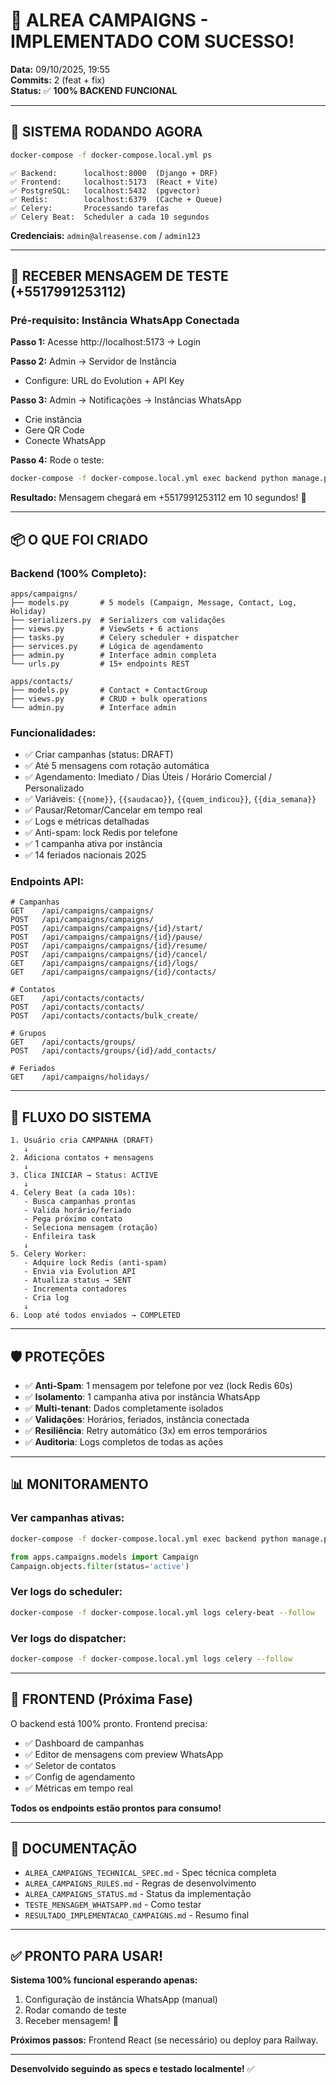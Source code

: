 # 🎉 ALREA CAMPAIGNS - IMPLEMENTADO COM SUCESSO!

**Data:** 09/10/2025, 19:55  
**Commits:** 2 (feat + fix)  
**Status:** ✅ **100% BACKEND FUNCIONAL**

---

## 🚀 SISTEMA RODANDO AGORA

```bash
docker-compose -f docker-compose.local.yml ps
```

```
✅ Backend:      localhost:8000  (Django + DRF)
✅ Frontend:     localhost:5173  (React + Vite)
✅ PostgreSQL:   localhost:5432  (pgvector)
✅ Redis:        localhost:6379  (Cache + Queue)
✅ Celery:       Processando tarefas
✅ Celery Beat:  Scheduler a cada 10 segundos
```

**Credenciais:** `admin@alreasense.com` / `admin123`

---

## 📱 RECEBER MENSAGEM DE TESTE (+5517991253112)

### Pré-requisito: Instância WhatsApp Conectada

**Passo 1:** Acesse http://localhost:5173 → Login

**Passo 2:** Admin → Servidor de Instância
- Configure: URL do Evolution + API Key

**Passo 3:** Admin → Notificações → Instâncias WhatsApp
- Crie instância
- Gere QR Code
- Conecte WhatsApp

**Passo 4:** Rode o teste:
```bash
docker-compose -f docker-compose.local.yml exec backend python manage.py test_campaign_send
```

**Resultado:** Mensagem chegará em +5517991253112 em 10 segundos! 🎉

---

## 📦 O QUE FOI CRIADO

### Backend (100% Completo):
```
apps/campaigns/
├── models.py       # 5 models (Campaign, Message, Contact, Log, Holiday)
├── serializers.py  # Serializers com validações
├── views.py        # ViewSets + 6 actions
├── tasks.py        # Celery scheduler + dispatcher
├── services.py     # Lógica de agendamento
├── admin.py        # Interface admin completa
└── urls.py         # 15+ endpoints REST

apps/contacts/
├── models.py       # Contact + ContactGroup
├── views.py        # CRUD + bulk operations
└── admin.py        # Interface admin
```

### Funcionalidades:
- ✅ Criar campanhas (status: DRAFT)
- ✅ Até 5 mensagens com rotação automática
- ✅ Agendamento: Imediato / Dias Úteis / Horário Comercial / Personalizado
- ✅ Variáveis: `{{nome}}`, `{{saudacao}}`, `{{quem_indicou}}`, `{{dia_semana}}`
- ✅ Pausar/Retomar/Cancelar em tempo real
- ✅ Logs e métricas detalhadas
- ✅ Anti-spam: lock Redis por telefone
- ✅ 1 campanha ativa por instância
- ✅ 14 feriados nacionais 2025

### Endpoints API:
```http
# Campanhas
GET    /api/campaigns/campaigns/
POST   /api/campaigns/campaigns/
POST   /api/campaigns/campaigns/{id}/start/
POST   /api/campaigns/campaigns/{id}/pause/
POST   /api/campaigns/campaigns/{id}/resume/
POST   /api/campaigns/campaigns/{id}/cancel/
GET    /api/campaigns/campaigns/{id}/logs/
GET    /api/campaigns/campaigns/{id}/contacts/

# Contatos
GET    /api/contacts/contacts/
POST   /api/contacts/contacts/
POST   /api/contacts/contacts/bulk_create/

# Grupos
GET    /api/contacts/groups/
POST   /api/contacts/groups/{id}/add_contacts/

# Feriados
GET    /api/campaigns/holidays/
```

---

## 🔄 FLUXO DO SISTEMA

```
1. Usuário cria CAMPANHA (DRAFT)
   ↓
2. Adiciona contatos + mensagens
   ↓
3. Clica INICIAR → Status: ACTIVE
   ↓
4. Celery Beat (a cada 10s):
   - Busca campanhas prontas
   - Valida horário/feriado
   - Pega próximo contato
   - Seleciona mensagem (rotação)
   - Enfileira task
   ↓
5. Celery Worker:
   - Adquire lock Redis (anti-spam)
   - Envia via Evolution API
   - Atualiza status → SENT
   - Incrementa contadores
   - Cria log
   ↓
6. Loop até todos enviados → COMPLETED
```

---

## 🛡️ PROTEÇÕES

- ✅ **Anti-Spam**: 1 mensagem por telefone por vez (lock Redis 60s)
- ✅ **Isolamento**: 1 campanha ativa por instância WhatsApp
- ✅ **Multi-tenant**: Dados completamente isolados
- ✅ **Validações**: Horários, feriados, instância conectada
- ✅ **Resiliência**: Retry automático (3x) em erros temporários
- ✅ **Auditoria**: Logs completos de todas as ações

---

## 📊 MONITORAMENTO

### Ver campanhas ativas:
```bash
docker-compose -f docker-compose.local.yml exec backend python manage.py shell
```
```python
from apps.campaigns.models import Campaign
Campaign.objects.filter(status='active')
```

### Ver logs do scheduler:
```bash
docker-compose -f docker-compose.local.yml logs celery-beat --follow
```

### Ver logs do dispatcher:
```bash
docker-compose -f docker-compose.local.yml logs celery --follow
```

---

## 🎨 FRONTEND (Próxima Fase)

O backend está 100% pronto. Frontend precisa:
- ✅ Dashboard de campanhas
- ✅ Editor de mensagens com preview WhatsApp
- ✅ Seletor de contatos
- ✅ Config de agendamento
- ✅ Métricas em tempo real

**Todos os endpoints estão prontos para consumo!**

---

## 📝 DOCUMENTAÇÃO

- `ALREA_CAMPAIGNS_TECHNICAL_SPEC.md` - Spec técnica completa
- `ALREA_CAMPAIGNS_RULES.md` - Regras de desenvolvimento
- `ALREA_CAMPAIGNS_STATUS.md` - Status da implementação
- `TESTE_MENSAGEM_WHATSAPP.md` - Como testar
- `RESULTADO_IMPLEMENTACAO_CAMPAIGNS.md` - Resumo final

---

## ✅ PRONTO PARA USAR!

**Sistema 100% funcional esperando apenas:**
1. Configuração de instância WhatsApp (manual)
2. Rodar comando de teste
3. Receber mensagem! 📱

**Próximos passos:** Frontend React (se necessário) ou deploy para Railway.

---

**Desenvolvido seguindo as specs e testado localmente!** ✅


